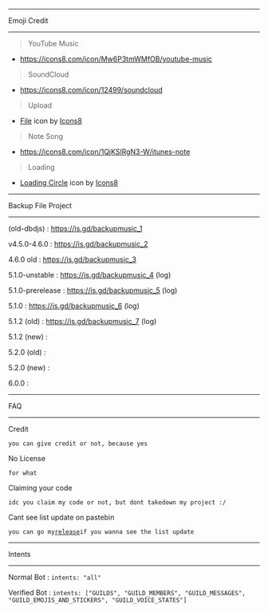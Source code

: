 _____________
Emoji Credit
_____________

> YouTube Music
- https://icons8.com/icon/Mw6P3tmWMfOB/youtube-music

> SoundCloud
- https://icons8.com/icon/12499/soundcloud

> Upload
- <a target="_blank" href="https://icons8.com/icon/iUNEWv4iBE2i/file">File</a> icon by <a target="_blank" href="https://icons8.com">Icons8</a>

> Note Song
- https://icons8.com/icon/1QjKSlRgN3-W/itunes-note

> Loading
- <a target="_blank" href="https://icons8.com/icon/nITS6PlJtteV/loading-circle">Loading Circle</a> icon by <a target="_blank" href="https://icons8.com">Icons8</a>

_____________
Backup File Project
_____________

(old-dbdjs)      : https://is.gd/backupmusic_1

v4.5.0-4.6.0     : https://is.gd/backupmusic_2

4.6.0 old        : https://is.gd/backupmusic_3

5.1.0-unstable   : https://is.gd/backupmusic_4 (log)

5.1.0-prerelease : https://is.gd/backupmusic_5 (log)

5.1.0            : https://is.gd/backupmusic_6 (log)

5.1.2 (old)      : https://is.gd/backupmusic_7 (log)

5.1.2 (new)      : 

5.2.0 (old)      :

5.2.0 (new)      :

6.0.0            :

_____________
FAQ
_____________

Credit

`you can give credit or not, because yes`

No License

`for what`

Claiming your code

`idc you claim my code or not, but dont takedown my project :/`

Cant see list update on pastebin

`you can go my`[`release`](https://github.com/GreenVGJR/amc-aoijs/releases)`if you wanna see the list update`

_____________
Intents
_____________

Normal Bot   : `intents: "all"`

Verified Bot : `intents: ["GUILDS", "GUILD_MEMBERS", "GUILD_MESSAGES", "GUILD_EMOJIS_AND_STICKERS", "GUILD_VOICE_STATES"]`

